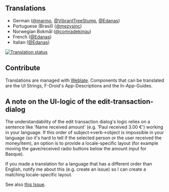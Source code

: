 Translations
------------

  * German ([@marmo](https://github.com/marmo), [@VibrantTreeStump](https://github.com/VibrantTreeStump), [@Edanas](https://hosted.weblate.org/user/Edanas/))
  * Portuguese (Brasil) ([@mezysinc](https://github.com/mezysinc))
  * Norwegian Bokmål ([@comradekingu](https://github.com/comradekingu))
  * French ([@Edanas](https://hosted.weblate.org/user/Edanas/))
  * Italian ([@Edanas](https://hosted.weblate.org/user/Edanas/))


<a href="https://hosted.weblate.org/engage/debitum/">
<img src="https://hosted.weblate.org/widgets/debitum/-/multi-auto.svg" alt="Translation status" />
</a>

Contribute
----------

Translations are managed with [Weblate](https://hosted.weblate.org/engage/debitum/). Components that can be translated are the UI Strings, F-Droid's App-Descriptions and the In-App-Guides.

## A note on the UI-logic of the edit-transaction-dialog

The understandability of the edit transaction dialog's logic relies on a sentence like 'Name received amount' (e.g. 'Paul received 3.00 €') working in your 
language. If this order of subject->verb->object is impossible in your language (so it's hard to tell if the selected person or the user received the money/item),
an option is to provide a locale-specific layout (for example moving the gave/received radio buttons below the amount input for Basque). 

If you made a translation for a language that has a different order than English, notify me about this (e.g. create an issue) so I can create a matching locale-specific layout.

See also [this Issue](https://github.com/Marmo/debitum/issues/5).
